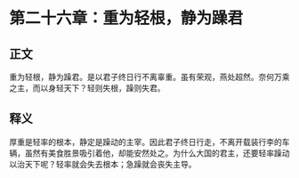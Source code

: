 # 第二十六章：重为轻根，静为躁君

## 正文
重为轻根，静为躁君。是以君子终日行不离辜重。虽有荣观，燕处超然。奈何万乘之主，而以身轻天下？轻则失根，躁则失君。

## 释义
厚重是轻率的根本，静定是躁动的主宰。因此君子终日行走，不离开载装行李的车辆，虽然有美食胜景吸引着他，却能安然处之。为什么大国的君主，还要轻率躁动以治天下呢？轻率就会失去根本；急躁就会丧失主导。